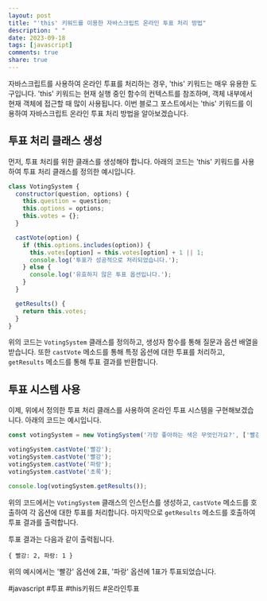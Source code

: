 ```yaml
---
layout: post
title: "'this' 키워드를 이용한 자바스크립트 온라인 투표 처리 방법"
description: " "
date: 2023-09-18
tags: [javascript]
comments: true
share: true
---
```


자바스크립트를 사용하여 온라인 투표를 처리하는 경우, 'this' 키워드는 매우 유용한 도구입니다. 'this' 키워드는 현재 실행 중인 함수의 컨텍스트를 참조하며, 객체 내부에서 현재 객체에 접근할 때 많이 사용됩니다. 이번 블로그 포스트에서는 'this' 키워드를 이용하여 자바스크립트 온라인 투표 처리 방법을 알아보겠습니다.

## 투표 처리 클래스 생성

먼저, 투표 처리를 위한 클래스를 생성해야 합니다. 아래의 코드는 'this' 키워드를 사용하여 투표 처리 클래스를 정의한 예시입니다.

```javascript
class VotingSystem {
  constructor(question, options) {
    this.question = question;
    this.options = options;
    this.votes = {};
  }

  castVote(option) {
    if (this.options.includes(option)) {
      this.votes[option] = this.votes[option] + 1 || 1;
      console.log('투표가 성공적으로 처리되었습니다.');
    } else {
      console.log('유효하지 않은 투표 옵션입니다.');
    }
  }

  getResults() {
    return this.votes;
  }
}
```

위의 코드는 `VotingSystem` 클래스를 정의하고, 생성자 함수를 통해 질문과 옵션 배열을 받습니다. 또한 `castVote` 메소드를 통해 특정 옵션에 대한 투표를 처리하고, `getResults` 메소드를 통해 투표 결과를 반환합니다.

## 투표 시스템 사용

이제, 위에서 정의한 투표 처리 클래스를 사용하여 온라인 투표 시스템을 구현해보겠습니다. 아래의 코드는 예시입니다.

```javascript
const votingSystem = new VotingSystem('가장 좋아하는 색은 무엇인가요?', ['빨강', '파랑', '노랑']);

votingSystem.castVote('빨강');
votingSystem.castVote('빨강');
votingSystem.castVote('파랑');
votingSystem.castVote('초록');

console.log(votingSystem.getResults());
```

위의 코드에서는 `VotingSystem` 클래스의 인스턴스를 생성하고, `castVote` 메소드를 호출하여 각 옵션에 대한 투표를 처리합니다. 마지막으로 `getResults` 메소드를 호출하여 투표 결과를 출력합니다.

투표 결과는 다음과 같이 출력됩니다.

```
{ 빨강: 2, 파랑: 1 }
```

위의 예시에서는 '빨강' 옵션에 2표, '파랑' 옵션에 1표가 투표되었습니다.

#javascript #투표 #this키워드 #온라인투표